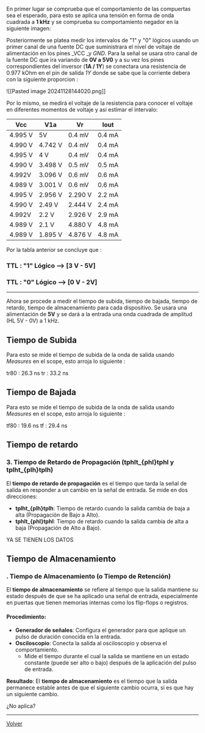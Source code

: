 En primer lugar se comprueba que el comportamiento de las compuertas sea el esperado, para esto se aplica una tensión en forma de onda cuadrada a **1 kHz** y se comprueba su comportamiento negador en la siguiente imagen:


Posteriormente se platea medir los intervalos de "1" y "0" lógicos usando un primer canal de una fuente DC que suministrara el nivel de voltaje de alimentación en los pines _VCC _y _GND_.  Para la señal se usara otro canal de la fuente DC que ira variando de **0V a 5V0**  y a su vez los pines correspondientes del inversor (**1A  /  1Y**) se conectara una resistencia de 0.977 kOhm en el pin de salida *1Y* donde se sabe que la corriente debera con la siguiente proporcion : 


![[Pasted image 20241128144020.png]]

Por lo mismo, se medirá el voltaje de la resistencia para conocer el voltaje en diferentes momentos de voltaje y asi estimar el intervalo:

| Vcc     | V1a     | Vr      | Iout   |
| ------- | ------- | ------- | ------ |
| 4.995 V | 5V      | 0.4 mV  | 0.4 mA |
| 4.990 V | 4.742 V | 0.4 mV  | 0.4 mA |
| 4.995 V | 4 V     | 0.4 mV  | 0.4 mA |
| 4.990 V | 3.498 V | 0.5 mV  | 0.5 mA |
| 4.992V  | 3.096 V | 0.6 mV  | 0.6 mA |
| 4.989 V | 3.001 V | 0.6 mV  | 0.6 mA |
| 4.995 V | 2.956 V | 2.290 V | 2.2 mA |
| 4.990 V | 2.49 V  | 2.444 V | 2.4 mA |
| 4.992V  | 2.2 V   | 2.926 V | 2.9 mA |
| 4.989 V | 2.1 V   | 4.880 V | 4.8 mA |
| 4.989 V | 1.895 V | 4.876 V | 4.8 mA |

Por la tabla anterior se concluye que :

### TTL : "1" Lógico  --> [3 V - 5V]
### TTL : "0" Lógico  --> [0 V - 2V]

--- 

Ahora se procede a medir el tiempo de subida, tiempo de bajada, tiempo de retardo, tiempo de almacenamiento para cada dispositivo. Se usara una alimentación de **5V** y se dará a la entrada una onda cuadrada de amplitud (HL 5V - 0V) a 1 kHz.

## Tiempo de Subida

Para esto se mide el tiempo de subida de la onda de salida usando _Measures_ en el scope, esto arroja lo siguiente :

tr80 : 26.3 ns
tr : 33.2 ns
## Tiempo de Bajada

Para esto se mide el tiempo de subida de la onda de salida usando _Measures_ en el scope, esto arroja lo siguiente :

tf80 : 19.6 ns
tf : 29.4 ns

## Tiempo de retardo

### 3. **Tiempo de Retardo de Propagación (tphlt_{phl}tphl​ y tplht_{plh}tplh​)**

El **tiempo de retardo de propagación** es el tiempo que tarda la señal de salida en responder a un cambio en la señal de entrada. Se mide en dos direcciones:

- **tplht_{plh}tplh​**: Tiempo de retardo cuando la salida cambia de baja a alta (Propagación de Bajo a Alto).
- **tphlt_{phl}tphl​**: Tiempo de retardo cuando la salida cambia de alta a baja (Propagación de Alto a Bajo).

YA SE TIENEN LOS DATOS
## Tiempo de Almacenamiento

### . **Tiempo de Almacenamiento (o Tiempo de Retención)**

El **tiempo de almacenamiento** se refiere al tiempo que la salida mantiene su estado después de que se ha aplicado una señal de entrada, especialmente en puertas que tienen memorias internas como los flip-flops o registros.

#### Procedimiento:

- **Generador de señales**: Configura el generador para que aplique un pulso de duración conocida en la entrada.
- **Osciloscopio**: Conecta la salida al osciloscopio y observa el comportamiento.
    - Mide el tiempo durante el cual la salida se mantiene en un estado constante (puede ser alto o bajo) después de la aplicación del pulso de entrada.

**Resultado**: El **tiempo de almacenamiento** es el tiempo que la salida permanece estable antes de que el siguiente cambio ocurra, si es que hay un siguiente cambio.

¿No aplica?

---


[Volver](https://github.com/juamorenogo/Digital_2024_2/tree/main/Lab_01/SN70LS04)
